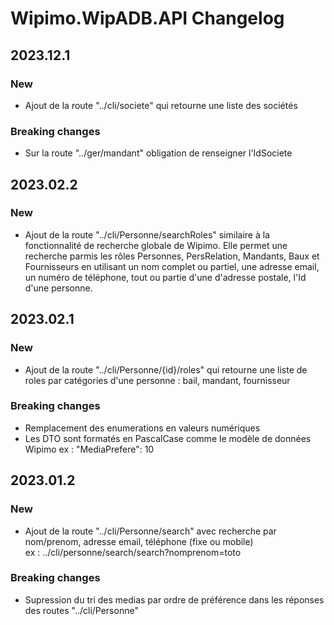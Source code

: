# Wipimo.WipADB.API Changelog
## 2023.12.1
### New
- Ajout de la route "../cli/societe" qui retourne une liste des sociétés
### Breaking changes
- Sur la route "../ger/mandant" obligation de renseigner l'IdSociete
## 2023.02.2
### New
- Ajout de la route "../cli/Personne/searchRoles" similaire à la fonctionnalité de recherche globale de Wipimo. Elle permet une recherche parmis les rôles Personnes, PersRelation, Mandants, Baux et Fournisseurs en utilisant un nom complet ou partiel, une adresse email, un numéro de téléphone, tout ou partie d'une d'adresse postale, l'Id d'une personne.
## 2023.02.1
### New
- Ajout de la route "../cli/Personne/{id}/roles" qui retourne une liste de roles par catégories d'une personne :  bail, mandant, fournisseur
### Breaking changes
- Remplacement des enumerations en valeurs numériques
- Les DTO sont formatés en PascalCase comme le modèle de données Wipimo
ex : "MediaPrefere": 10
## 2023.01.2
### New
- Ajout de la route "../cli/Personne/search" avec recherche par nom/prenom, adresse email, téléphone (fixe ou mobile)  
ex : ../cli/personne/search/search?nomprenom=toto
### Breaking changes
- Supression du tri des medias par ordre de préférence dans les réponses des routes "../cli/Personne"
